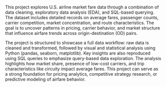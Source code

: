 This project explores U.S. airline market fare data through a combination of data cleaning, exploratory data analysis (EDA), and SQL-based querying. The dataset includes detailed records on average fares, passenger counts, carrier competition, market concentration, and route characteristics. The goal is to uncover patterns in pricing, carrier behavior, and market structure that influence airfare trends across origin-destination (OD) pairs.

The project is structured to showcase a full data workflow: raw data is cleaned and transformed, followed by visual and statistical analysis using Python (pandas, seaborn, matplotlib). Key insights are also reproduced using SQL queries to emphasize query-based data exploration. The analysis highlights how market share, presence of low-cost carriers, and trip characteristics like circuity impact average fares. This project can serve as a strong foundation for pricing analytics, competitive strategy research, or predictive modeling of airfare behavior.

